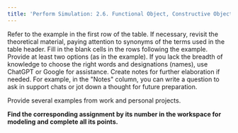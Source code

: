 ```yaml
---
title: 'Perform Simulation: 2.6. Functional Object, Constructive Object'
---
```


Refer to the example in the first row of the table. If necessary, revisit the theoretical material, paying attention to synonyms of the terms used in the table header. Fill in the blank cells in the rows following the example. Provide at least two options (as in the example). If you lack the breadth of knowledge to choose the right words and designations (names), use ChatGPT or Google for assistance. Create notes for further elaboration if needed. For example, in the "Notes" column, you can write a question to ask in support chats or jot down a thought for future preparation.

Provide several examples from work and personal projects.

**Find the corresponding assignment by its number in the workspace for modeling and complete all its points.**